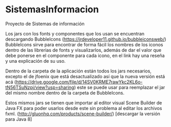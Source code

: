# SistemasInformacion
Proyecto de Sistemas de información


Los jars con los fonts y componentes que los usan se encuentran descargando BubbleIcons (https://jrdeveloper11.github.io/bubbleiconsweb/) BubbleIcons sirve para encontrar de forma fácil los nombres de los iconos dentro de las librerias de fonts y visualizarlos, además de dar el valor que debe ponerse en el componente para cada icono, en el link hay una reseña y una explicación de su uso.

Dentro de la carpeta de la aplicación están todos los jars necesarios, excepto el de jfoenix que está desactualizado así que la nueva versión está acá (https://drive.google.com/file/d/14SV0KRME7rawYkc2KL6o-tN56TSuNzpj/view?usp=sharing) este se puede usar para reemplazar el jar del mismo nombre dentro de la carpeta de BubbleIcons.

Estos mismos jars se tienen que importar al editor visual Scene Builder de Java FX para poder usarlos desde este sin problema al editar los archivos fxml. (http://gluonhq.com/products/scene-builder/) [descargar la versión para Java 8]




